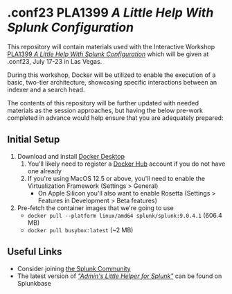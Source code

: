 # .conf23 PLA1399 *A Little Help With Splunk Configuration*

This repository will contain materials used with the Interactive Workshop [PLA1399 *A Little Help With Splunk Configuration*](https://conf.splunk.com/session-catalog.html?search=PLA1399) which will be given at .conf23, July 17-23 in Las Vegas.

During this workshop, Docker will be utilized to enable the execution of a basic, two-tier architecture, showcasing specific interactions between an indexer and a search head.

The contents of this repository will be further updated with needed materials as the session approaches, but having the below pre-work completed in advance would help ensure that you are adequately prepared:

## Initial Setup

1. Download and install [Docker Desktop](https://www.docker.com/)
    1. You'll likely need to register a [Docker Hub](https://hub.docker.com/) account if you do not have one already
    2. If you're using MacOS 12.5 or above, you'll need to enable the Virtualization Framework (Settings > General)
       * On Apple Silicon you'll also want to enable Rosetta (Settings > Features in Development > Beta features)
2. Pre-fetch the container images that we're going to use
    * `docker pull --platform linux/amd64 splunk/splunk:9.0.4.1` (606.4 MB)
    * `docker pull busybox:latest` (~2 MB)

## Useful Links
* Consider joining [the Splunk Community](https://docs.splunk.com/Documentation/Community/)
* The latest version of [*"Admin's Little Helper for Splunk"*](https://splunkbase.splunk.com/app/6368) can be found on Splunkbase
